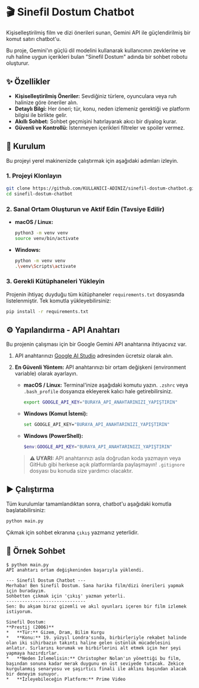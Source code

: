 # 🎬 Sinefil Dostum Chatbot

Kişiselleştirilmiş film ve dizi önerileri sunan, Gemini API ile güçlendirilmiş bir komut satırı chatbot'u.

Bu proje, Gemini'ın güçlü dil modelini kullanarak kullanıcının zevklerine ve ruh haline uygun içerikleri bulan "Sinefil Dostum" adında bir sohbet robotu oluşturur.

## ✨ Özellikler

-   **Kişiselleştirilmiş Öneriler:** Sevdiğiniz türlere, oyunculara veya ruh halinize göre öneriler alın.
-   **Detaylı Bilgi:** Her öneri; tür, konu, neden izlemeniz gerektiği ve platform bilgisi ile birlikte gelir.
-   **Akıllı Sohbet:** Sohbet geçmişini hatırlayarak akıcı bir diyalog kurar.
-   **Güvenli ve Kontrollü:** İstenmeyen içerikleri filtreler ve spoiler vermez.

## 🚀 Kurulum

Bu projeyi yerel makinenizde çalıştırmak için aşağıdaki adımları izleyin.

### 1. Projeyi Klonlayın

```bash
git clone https://github.com/KULLANICI-ADINIZ/sinefil-dostum-chatbot.git
cd sinefil-dostum-chatbot
```

### 2. Sanal Ortam Oluşturun ve Aktif Edin (Tavsiye Edilir)

-   **macOS / Linux:**
    ```bash
    python3 -m venv venv
    source venv/bin/activate
    ```
-   **Windows:**
    ```bash
    python -m venv venv
    .\venv\Scripts\activate
    ```

### 3. Gerekli Kütüphaneleri Yükleyin

Projenin ihtiyaç duyduğu tüm kütüphaneler `requirements.txt` dosyasında listelenmiştir. Tek komutla yükleyebilirsiniz:

```bash
pip install -r requirements.txt
```

## ⚙️ Yapılandırma - API Anahtarı

Bu projenin çalışması için bir Google Gemini API anahtarına ihtiyacınız var.

1.  API anahtarınızı [Google AI Studio](https://aistudio.google.com/app/apikey) adresinden ücretsiz olarak alın.

2.  **En Güvenli Yöntem:** API anahtarınızı bir ortam değişkeni (environment variable) olarak ayarlayın.

    -   **macOS / Linux:** Terminal'inize aşağıdaki komutu yazın. `.zshrc` veya `.bash_profile` dosyanıza ekleyerek kalıcı hale getirebilirsiniz.
        ```bash
        export GOOGLE_API_KEY="BURAYA_API_ANAHTARINIZI_YAPIŞTIRIN"
        ```

    -   **Windows (Komut İstemi):**
        ```bash
        set GOOGLE_API_KEY="BURAYA_API_ANAHTARINIZI_YAPIŞTIRIN"
        ```
    -   **Windows (PowerShell):**
        ```powershell
        $env:GOOGLE_API_KEY="BURAYA_API_ANAHTARINIZI_YAPIŞTIRIN"
        ```

    > **⚠️ UYARI:** API anahtarınızı asla doğrudan koda yazmayın veya GitHub gibi herkese açık platformlarda paylaşmayın! `.gitignore` dosyası bu konuda size yardımcı olacaktır.

## ▶️ Çalıştırma

Tüm kurulumlar tamamlandıktan sonra, chatbot'u aşağıdaki komutla başlatabilirsiniz:

```bash
python main.py
```

Çıkmak için sohbet ekranına `çıkış` yazmanız yeterlidir.

## 💬 Örnek Sohbet

```
$ python main.py
API anahtarı ortam değişkeninden başarıyla yüklendi.

--- Sinefil Dostum Chatbot ---
Merhaba! Ben Sinefil Dostum. Sana harika film/dizi önerileri yapmak için buradayım.
Sohbetten çıkmak için 'çıkış' yazman yeterli.
------------------------------
Sen: Bu akşam biraz gizemli ve akıl oyunları içeren bir film izlemek istiyorum.

Sinefil Dostum:
**Prestij (2006)**
*   **Tür:** Gizem, Dram, Bilim Kurgu
*   **Konu:** 19. yüzyıl Londra'sında, birbirleriyle rekabet halinde olan iki sihirbazın takıntı haline gelen üstünlük mücadelesini anlatır. Sırlarını korumak ve birbirlerini alt etmek için her şeyi yapmaya hazırdırlar.
*   **Neden İzlemelisin:** Christopher Nolan'ın yönettiği bu film, başından sonuna kadar merak duygunu en üst seviyede tutacak. Zekice kurgulanmış senaryosu ve şaşırtıcı finali ile aklını başından alacak bir deneyim sunuyor.
*   **İzleyebileceğin Platform:** Prime Video
```
